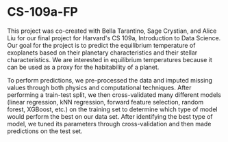 # CS-109a-FP 
This project was co-created with Bella Tarantino, Sage Crystian, and Alice Liu for our final project for Harvard's CS 109a, Introduction to Data Science. Our goal for the project is to predict the equilibrium temperature of exoplanets based on their planetary characteristics and their stellar characteristics. We are interested in equilibrium temperatures because it can be used as a proxy for the habitability of a planet. 

To perform predictions, we pre-processed the data and imputed missing values through both physics and computational techniques. After performing a train-test split, we then cross-validated many different models (linear regression, kNN regression, forward feature selection, random forest, XGBoost, etc.) on the training set to determine which type of model would perform the best on our data set. After identifying the best type of model, we tuned its parameters through cross-validation and then made predictions on the test set. 
